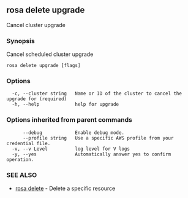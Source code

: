 ## rosa delete upgrade

Cancel cluster upgrade

### Synopsis

Cancel scheduled cluster upgrade

```
rosa delete upgrade [flags]
```

### Options

```
  -c, --cluster string   Name or ID of the cluster to cancel the upgrade for (required)
  -h, --help             help for upgrade
```

### Options inherited from parent commands

```
      --debug            Enable debug mode.
      --profile string   Use a specific AWS profile from your credential file.
  -v, --v Level          log level for V logs
  -y, --yes              Automatically answer yes to confirm operation.
```

### SEE ALSO

* [rosa delete](rosa_delete.md)	 - Delete a specific resource

